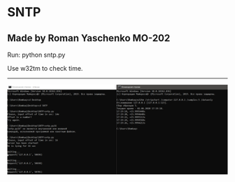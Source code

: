 # SNTP
## Made by Roman Yaschenko MO-202

Run: python sntp.py

Use w32tm to check time.

___
![Image alt](https://github.com/rq-dev/SNTP/blob/master/sntp.png)

